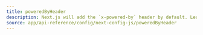 ```yaml
---
title: poweredByHeader
description: Next.js will add the `x-powered-by` header by default. Learn to opt-out of it here.
source: app/api-reference/config/next-config-js/poweredByHeader
---
```


